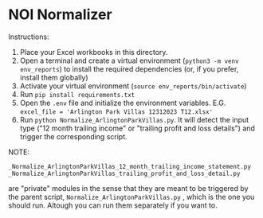# NOI Normalizer
Instructions:
1. Place your Excel workbooks in this directory.
2. Open a terminal and create a virtual environment (`python3 -m venv env_reports`) to install the required dependencies (or, if you prefer, install them globally)
3. Activate your virtual environment (`source env_reports/bin/activate`)
3. Run `pip install requirements.txt`
4. Open the `.env` file and initialize the environment variables. E.G.  `excel_file = 'Arlington Park Villas 12312023 T12.xlsx'`
5. Run `python Normalize_ArlingtonParkVillas.py`. It will detect the input type ("12 month trailing income" or "trailing profit and loss details") and trigger the corresponding script.

NOTE: 
 
`_Normalize_ArlingtonParkVillas_12_month_trailing_income_statement.py`
`_Normalize_ArlingtonParkVillas_trailing_profit_and_loss_detail.py`

are "private" modules in the sense that they are meant to be triggered by the parent script, `Normalize_ArlingtonParkVillas.py` , which is the one you should run. Altough you can run them separately if you want to.  

